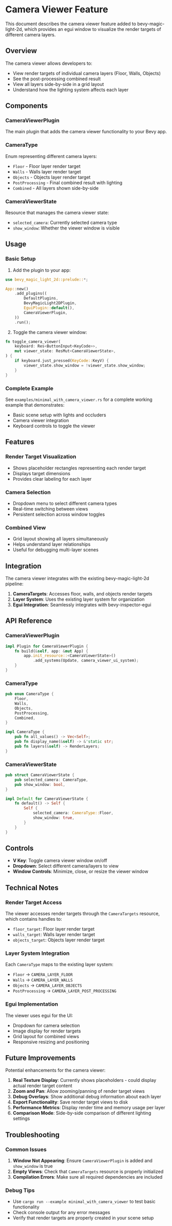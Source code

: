 

# Camera Viewer Feature

This document describes the camera viewer feature added to bevy-magic-light-2d, which provides an egui window to visualize the render targets of different camera layers.

## Overview

The camera viewer allows developers to:
- View render targets of individual camera layers (Floor, Walls, Objects)
- See the post-processing combined result
- View all layers side-by-side in a grid layout
- Understand how the lighting system affects each layer

## Components

### CameraViewerPlugin
The main plugin that adds the camera viewer functionality to your Bevy app.

### CameraType
Enum representing different camera layers:
- `Floor` - Floor layer render target
- `Walls` - Walls layer render target  
- `Objects` - Objects layer render target
- `PostProcessing` - Final combined result with lighting
- `Combined` - All layers shown side-by-side

### CameraViewerState
Resource that manages the camera viewer state:
- `selected_camera`: Currently selected camera type
- `show_window`: Whether the viewer window is visible

## Usage

### Basic Setup

1. Add the plugin to your app:
```rust
use bevy_magic_light_2d::prelude::*;

App::new()
    .add_plugins((
        DefaultPlugins,
        BevyMagicLight2DPlugin,
        EguiPlugin::default(),
        CameraViewerPlugin,
    ))
    .run();
```

2. Toggle the camera viewer window:
```rust
fn toggle_camera_viewer(
    keyboard: Res<ButtonInput<KeyCode>>,
    mut viewer_state: ResMut<CameraViewerState>,
) {
    if keyboard.just_pressed(KeyCode::KeyV) {
        viewer_state.show_window = !viewer_state.show_window;
    }
}
```

### Complete Example

See `examples/minimal_with_camera_viewer.rs` for a complete working example that demonstrates:
- Basic scene setup with lights and occluders
- Camera viewer integration
- Keyboard controls to toggle the viewer

## Features

### Render Target Visualization
- Shows placeholder rectangles representing each render target
- Displays target dimensions
- Provides clear labeling for each layer

### Camera Selection
- Dropdown menu to select different camera types
- Real-time switching between views
- Persistent selection across window toggles

### Combined View
- Grid layout showing all layers simultaneously
- Helps understand layer relationships
- Useful for debugging multi-layer scenes

## Integration

The camera viewer integrates with the existing bevy-magic-light-2d pipeline:

1. **CameraTargets**: Accesses floor, walls, and objects render targets
2. **Layer System**: Uses the existing layer system for organization
3. **Egui Integration**: Seamlessly integrates with bevy-inspector-egui

## API Reference

### CameraViewerPlugin
```rust
impl Plugin for CameraViewerPlugin {
    fn build(&self, app: &mut App) {
        app.init_resource::<CameraViewerState>()
            .add_systems(Update, camera_viewer_ui_system);
    }
}
```

### CameraType
```rust
pub enum CameraType {
    Floor,
    Walls,
    Objects,
    PostProcessing,
    Combined,
}

impl CameraType {
    pub fn all_values() -> Vec<Self>;
    pub fn display_name(&self) -> &'static str;
    pub fn layers(&self) -> RenderLayers;
}
```

### CameraViewerState
```rust
pub struct CameraViewerState {
    pub selected_camera: CameraType,
    pub show_window: bool,
}

impl Default for CameraViewerState {
    fn default() -> Self {
        Self {
            selected_camera: CameraType::Floor,
            show_window: true,
        }
    }
}
```

## Controls

- **V Key**: Toggle camera viewer window on/off
- **Dropdown**: Select different camera/layers to view
- **Window Controls**: Minimize, close, or resize the viewer window

## Technical Notes

### Render Target Access
The viewer accesses render targets through the `CameraTargets` resource, which contains handles to:
- `floor_target`: Floor layer render target
- `walls_target`: Walls layer render target  
- `objects_target`: Objects layer render target

### Layer System Integration
Each `CameraType` maps to the existing layer system:
- `Floor` → `CAMERA_LAYER_FLOOR`
- `Walls` → `CAMERA_LAYER_WALLS`
- `Objects` → `CAMERA_LAYER_OBJECTS`
- `PostProcessing` → `CAMERA_LAYER_POST_PROCESSING`

### Egui Implementation
The viewer uses egui for the UI:
- Dropdown for camera selection
- Image display for render targets
- Grid layout for combined views
- Responsive resizing and positioning

## Future Improvements

Potential enhancements for the camera viewer:

1. **Real Texture Display**: Currently shows placeholders - could display actual render target content
2. **Zoom and Pan**: Allow zooming/panning of render target views
3. **Debug Overlays**: Show additional debug information about each layer
4. **Export Functionality**: Save render target views to disk
5. **Performance Metrics**: Display render time and memory usage per layer
6. **Comparison Mode**: Side-by-side comparison of different lighting settings

## Troubleshooting

### Common Issues

1. **Window Not Appearing**: Ensure `CameraViewerPlugin` is added and `show_window` is true
2. **Empty Views**: Check that `CameraTargets` resource is properly initialized
3. **Compilation Errors**: Make sure all required dependencies are included

### Debug Tips

- Use `cargo run --example minimal_with_camera_viewer` to test basic functionality
- Check console output for any error messages
- Verify that render targets are properly created in your scene setup

